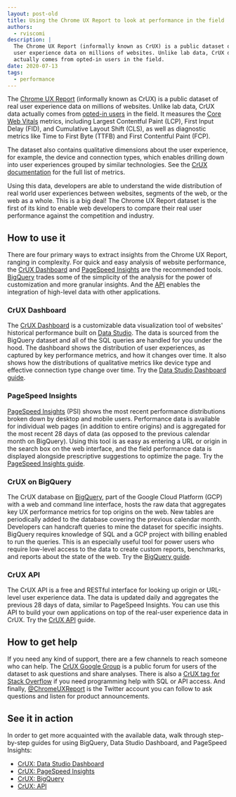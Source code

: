 ```yaml
---
layout: post-old
title: Using the Chrome UX Report to look at performance in the field
authors:
  - rviscomi
description: |
  The Chrome UX Report (informally known as CrUX) is a public dataset of real
  user experience data on millions of websites. Unlike lab data, CrUX data
  actually comes from opted-in users in the field.
date: 2020-07-13
tags:
  - performance
---
```


The [Chrome UX Report](https://developers.google.com/web/tools/chrome-user-experience-report/) (informally known as CrUX) is a public dataset of real user experience data on millions of websites. Unlike lab data, CrUX data actually comes from [opted-in users](https://developers.google.com/web/tools/chrome-user-experience-report/#methodology) in the field. It measures the [Core Web Vitals](/vitals/) metrics, including Largest Contentful Paint (LCP), First Input Delay (FID), and Cumulative Layout Shift (CLS), as well as diagnostic metrics like Time to First Byte (TTFB) and First Contentful Paint (FCP).

The dataset also contains qualitative dimensions
about the user experience, for example, the device and connection types, which
enables drilling down into user experiences grouped by similar technologies.
See the
[CrUX documentation](https://developers.google.com/web/tools/chrome-user-experience-report/#metrics)
for the full list of metrics.

Using this data, developers are able to understand the wide distribution of real
world user experiences between websites, segments of the web, or the web as a
whole. This is a big deal! The Chrome UX Report dataset is the first of its kind
to enable web developers to compare their real user performance against the
competition and industry.

## How to use it

There are four primary ways to extract insights from the Chrome UX Report,
ranging in complexity. For quick and easy analysis of website performance, the [CrUX Dashboard](http://g.co/chromeuxdash) and
[PageSpeed Insights](https://developers.google.com/speed/pagespeed/insights/)
are the recommended tools. [BigQuery](https://console.cloud.google.com/bigquery?p=chrome-ux-report)
trades some of the simplicity of the analysis for the power of customization
and more granular insights. And the [API](https://developers.google.com/web/tools/chrome-user-experience-report/api/reference) enables the integration of high-level data with other applications.

### CrUX Dashboard

The [CrUX Dashboard](http://g.co/chromeuxdash) is a customizable data
visualization tool of websites' historical performance built on
[Data Studio](https://marketingplatform.google.com/about/data-studio/).
The data is sourced from the BigQuery dataset and all of the SQL queries are
handled for you under the hood. The dashboard shows the distribution of user
experiences, as captured by key performance metrics, and how it changes over
time. It also shows how the distributions of qualitative metrics like device
type and effective connection type change over time. Try the
[Data Studio Dashboard guide](/chrome-ux-report-data-studio-dashboard).

### PageSpeed Insights

[PageSpeed Insights](https://developers.google.com/speed/pagespeed/insights/)
(PSI) shows the most recent performance distributions broken down by desktop and
mobile users. Performance data is available for individual web pages
(in addition to entire origins) and is aggregated for the most recent 28 days of
data (as opposed to the previous calendar month on BigQuery). Using this tool is
as easy as entering a URL or origin in the search box on the web interface, and
the field performance data is displayed alongside prescriptive suggestions to
optimize the page. Try the
[PageSpeed Insights guide](/chrome-ux-report-pagespeed-insights).

### CrUX on BigQuery

The CrUX database on [BigQuery](https://console.cloud.google.com/bigquery?p=chrome-ux-report),
part of the Google Cloud Platform (GCP) with a web and command line interface,
hosts the raw data that aggregates key UX performance metrics for top origins
on the web. New tables are periodically added to the database covering the
previous calendar month. Developers can handcraft queries to mine the dataset
for specific insights. BigQuery requires knowledge of SQL and a GCP project with
billing enabled to run the queries. This is an especially useful tool for power
users who require low-level access to the data to create custom reports,
benchmarks, and reports about the state of the web. Try the
[BigQuery guide](/chrome-ux-report-bigquery).

### CrUX API

The CrUX API is a free and RESTful interface for looking up origin or URL-level user experience data. The data is updated daily and aggregates the previous 28 days of data, similar to PageSpeed Insights. You can use this API to build your own applications on top of the real-user experience data in CrUX. Try the [CrUX API](/chrome-ux-report-api) guide.

## How to get help

If you need any kind of support, there are a few channels to reach someone who
can help. The
[CrUX Google Group](https://groups.google.com/a/chromium.org/forum/#!forum/chrome-ux-report)
is a public forum for users of the dataset to ask questions and share analyses.
There is also a
[CrUX tag for Stack Overflow](https://stackoverflow.com/questions/tagged/chrome-ux-report)
if you need programming help with SQL or API access. And finally,
[@ChromeUXReport](https://twitter.com/ChromeUXReport) is the Twitter account you
can follow to ask questions and listen for product announcements.

## See it in action

In order to get more acquainted with the available data, walk through
step-by-step guides for using BigQuery, Data Studio Dashboard, and PageSpeed
Insights:

- [CrUX: Data Studio Dashboard](/chrome-ux-report-data-studio-dashboard)
- [CrUX: PageSpeed Insights](/chrome-ux-report-pagespeed-insights)
- [CrUX: BigQuery](/chrome-ux-report-bigquery)
- [CrUX: API](/chrome-ux-report-api)
